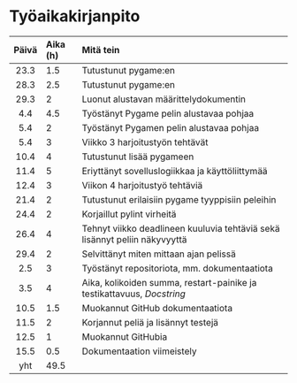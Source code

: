 # Työaikakirjanpito

| **Päivä** | **Aika (h)** | **Mitä tein**  |
| :----:|:-----| :-----|
| 23.3 | 1.5    | Tutustunut pygame:en |
| 28.3 | 2.5    | Tutustunut pygame:en |
| 29.3 | 2    | Luonut alustavan määrittelydokumentin |
| 4.4  | 4.5  | Työstänyt Pygame pelin alustavaa pohjaa |
| 5.4  | 2  | Työstänyt Pygamen pelin alustavaa pohjaa |
| 5.4  | 3  | Viikko 3 harjoitustyön tehtävät |
| 10.4| 4 | Tutustunut lisää pygameen|
| 11.4| 5 | Eriyttänyt sovelluslogiikkaa ja käyttöliittymää
| 12.4 | 3 | Viikon 4 harjoitustyö tehtäviä |
| 21.4 | 2 | Tutustunut erilaisiin pygame tyyppisiin peleihin|
| 24.4 | 2 | Korjaillut pylint virheitä|
| 26.4 | 4 | Tehnyt viikko deadlineen kuuluvia tehtäviä sekä lisännyt peliin näkyvyyttä|
| 29.4 | 2 | Selvittänyt miten mittaan ajan pelissä |
| 2.5 | 3 | Työstänyt repositoriota, mm. dokumentaatiota |
| 3.5 | 4 | Aika, kolikoiden summa, restart-painike ja testikattavuus, *Docstring*|
| 10.5 | 1.5 | Muokannut GitHub dokumentaatiota |
| 11.5 | 2 | Korjannut peliä ja lisännyt testejä |
| 12.5 | 1 | Muokannut GitHubia |
| 15.5 | 0.5 | Dokumentaation viimeistely |
|yht | 49.5| |
